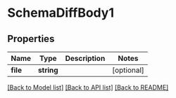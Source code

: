 # SchemaDiffBody1

## Properties
Name | Type | Description | Notes
------------ | ------------- | ------------- | -------------
**file** | **string** |  | [optional] 

[[Back to Model list]](../../README.md#documentation-for-models) [[Back to API list]](../../README.md#documentation-for-api-endpoints) [[Back to README]](../../README.md)

